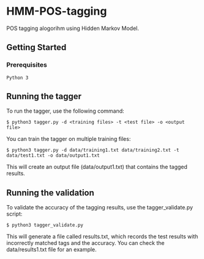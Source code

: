 # HMM-POS-tagging

POS tagging alogorihm using Hidden Markov Model.


## Getting Started

### Prerequisites

```
Python 3
```

## Running the tagger

To run the tagger, use the following command:

```
$ python3 tagger.py -d <training files> -t <test file> -o <output file>
```

You can train the tagger on multiple training files:

```
$ python3 tagger.py -d data/training1.txt data/training2.txt -t data/test1.txt -o data/output1.txt
```

This will create an output file (data/output1.txt) that contains the tagged results.

## Running the validation

To validate the accuracy of the tagging results, use the tagger_validate.py script:

```
$ python3 tagger_validate.py
```

This will generate a file called results.txt, which records the test results with incorrectly matched tags and the accuracy. 
You can check the data/results1.txt file for an example.
